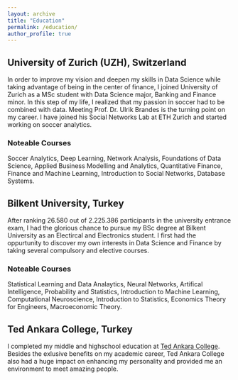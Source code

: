 ```yaml
---
layout: archive
title: "Education"
permalink: /education/
author_profile: true
---
```


## University of Zurich (UZH), Switzerland 
In order to improve my vision and deepen my skills in Data Science while taking advantage of being in the center of finance, I joined University of Zurich as a MSc student with Data Science major, Banking and Finance minor. In this step of my life, I realized that my passion in soccer had to be combined with data. Meeting Prof. Dr. Ulrik Brandes is the turning point on my career. I have joined his Social Networks Lab at ETH Zurich and started working on soccer analytics.

### Noteable Courses
Soccer Analytics, Deep Learning, Network Analysis, Foundations of Data Science, Applied Business Modelling and Analytics, Quantitative Finance, Finance and Machine Learning, Introduction to Social Networks, Database Systems.

## Bilkent University, Turkey
After ranking 26.580 out of 2.225.386 participants in the university entrance exam, I had the glorious chance to pursue my BSc degree at Bilkent University as an Electircal and Electronics student. I first had the oppurtunity to discover my own interests in Data Science and Finance by taking several compulsory and elective courses.

### Noteable Courses
Statistical Learning and Data Analaytics,  Neural Networks, Artifical Intelligence, Probability and Statistics, Introduction to Machine Learning, Computational Neuroscience, Introduction to Statistics, Economics Theory for Engineers,  Macroeconomic Theory.

## Ted Ankara College,  Turkey
I completed my middle and highschool education at [Ted Ankara College](https://www.tedankara.k12.tr). Besides the exlusive benefits on my academic career, Ted Ankara College also had a huge impact on enhancing my personality and provided me an environment to meet amazing people. 